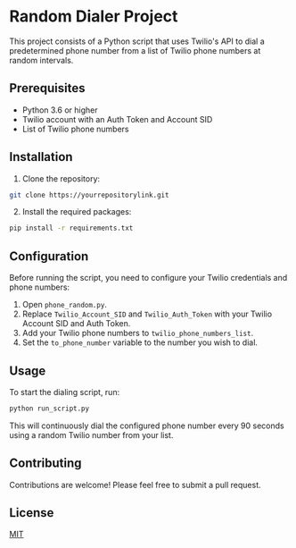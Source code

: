 # Random Dialer Project

This project consists of a Python script that uses Twilio's API to dial a predetermined phone number from a list of Twilio phone numbers at random intervals.

## Prerequisites

- Python 3.6 or higher
- Twilio account with an Auth Token and Account SID
- List of Twilio phone numbers

## Installation

1. Clone the repository:
```bash
git clone https://yourrepositorylink.git
```

2. Install the required packages:
```bash
pip install -r requirements.txt
```

## Configuration

Before running the script, you need to configure your Twilio credentials and phone numbers:

1. Open `phone_random.py`.
2. Replace `Twilio_Account_SID` and `Twilio_Auth_Token` with your Twilio Account SID and Auth Token.
3. Add your Twilio phone numbers to `twilio_phone_numbers_list`.
4. Set the `to_phone_number` variable to the number you wish to dial.

## Usage

To start the dialing script, run:
```bash
python run_script.py
```

This will continuously dial the configured phone number every 90 seconds using a random Twilio number from your list.

## Contributing

Contributions are welcome! Please feel free to submit a pull request.

## License

[MIT](LICENSE)
